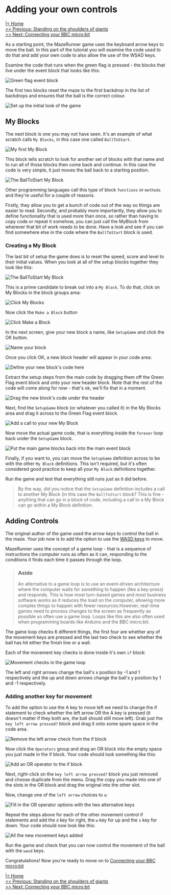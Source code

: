 # Adding your own controls

[|< Home](../README.md)  
[<< Previous: Standing on the shoulders of giants](./maze1.md)  
[>> Next: Connecting your BBC micro:bit](./maze3.md)

As a starting point, the MazeRunner game uses the keyboard arrow keys to move the ball. In this part of the tutorial you will examine the code used to do that and add your own code to also allow the use of the WSAD keys.

Examine the code that runs when the green flag is pressed - the blocks that live under the event block that looks like this:

![Green flag event block](./images/add-controls1.png)

The first two blocks reset the maze to the first backdrop in the list of backdrops and ensures that the ball is the correct colour.

![Set up the initial look of the game](./images/add-controls2.png)

## My Blocks

The next block is one you may not have seen. It's an example of what scratch calls `My Blocks`, in this case one called `BallToStart`.

![My first My Block](./images/add-controls3.png)

This block tells scratch to look for another set of blocks with that name and to run all of those blocks then come back and continue. In this case the code is very simple, it just moves the ball back to a starting position.

![The BallToStart My Block](./images/add-controls4.png)

Other programming languages call this type of block `functions` or `methods` and they're useful for a couple of reasons.

Firstly, they allow you to get a bunch of code out of the way so things are easier to read. Secondly, and probably more importantly, they allow you to define functionality that is used more than once, so rather than having to copy code or repeat it somehow, you can just call the MyBlock from wherever that bit of work needs to be done. Have a look and see if you can find somewhere else in the code where the `BallToStart` block is used.

### Creating a My Block

The last bit of setup the game does is to reset the speed, score and level to their initial values. When you look at all of the setup blocks together they look like this:

![The BallToStart My Block](./images/add-controls5.png)

This is a prime candidate to break out into a `My Block`. To do that, click on My Blocks in the block groups area:

![Click My Blocks](./images/add-controls6.png)

Now click the `Make a Block` button

![Click Make a Block](./images/add-controls7.png)

In the next screen, give your new block a name, like `SetupGame` and click the OK button.

![Name your block](./images/add-controls8.png)

Once you click OK, a new block header will appear in your code area:

![Define your new block's code here](./images/add-controls9.png)

Extract the setup steps from the main code by dragging them off the Green Flag event block and onto your new header block. Note that the rest of the code will come along for now - that's ok, we'll fix that in a moment.

![Drag the new block's code under the header](./images/add-controls10.png)

Next, find the `SetupGame` block (or whatever you called it) in the My Blocks area and drag it across to the Green Flag event block.

![Add a call to your new My Block](./images/add-controls11.png)

Now move the actual game code, that is everything inside the `forever` loop back under the `SetupGame` block.

![Put the main game blocks back into the main event block](./images/add-controls12.png)

Finally, if you want to, you can move the `SetupGame` definition across to be with the other `My Block` definitions. This isn't required, but it's often considered good practice to keep all your `My Block` definitions together.

Run the game and test that everything still runs just as it did before.

>By the way, did you notice that the `SetupGame` definition includes a call to another My Block (in this case the `BallToStart` block? This is fine - anything that can go in a block of code, including a call to a My Block can go within a My Block definition.

## Adding Controls

The original author of the game used the arrow keys to control the ball in the maze. Your job now is to add the option to use the [WASD keys](https://en.m.wikipedia.org/wiki/Arrow_keys#WASD_keys) to move.

MazeRunner uses the concept of a game loop - that is a sequence of instructions the computer runs as often as it can, responding to the conditions it finds each time it passes through the loop.

> ### Aside
>
> An alternative to a game loop is to use an event-driven architecture where the computer waits for something to happen (like a key-press) and responds. This is how most turn-based games and most business software works as it reduces the load on the computer, allowing more complex things to happen with fewer resources.However, real-time games need to process changes to the screen as frequently as possible so often use a game loop. Loops like this are also often used when programming boards like Arduino and the BBC micro:bit.

The game loop checks 6 different things, the first four are whether any of the movement keys are pressed and the last two check to see whether the ball has hit either the finish line or a wall.

Each of the movement key checks is done inside it's own `if` block:

![Movement checks in the game loop](./images/add-controls13.png)

The left and right arrows change the ball's x position by -1 and 1 respectively and the up and down arrows change the ball's y position by 1 and -1 respectively.

### Adding another key for movement

To add the option to use the A key to move left we need to change the if statement to check whether the left arrow OR the A key is pressed (it doesn't matter if they both are, the ball should still move left). Grab just the `key left arrow pressed?` block and drag it onto some spare space in the code area.

![Remove the left arrow check from the if block](./images/add-controls14.png)

Now click the `Operators` group and drag an OR block into the empty space you just made in the if block. Your code should look something like this:

![Add an OR operator to the if block](./images/add-controls15.png)

Next, right-click on the `key left arrow pressed?` block you just removed and choose duplicate from the menu. Drag the copy you made into one of the slots in the OR block and drag the original into the other slot.

Now, change one of the `left arrow` choices to `a`:

![Fill in the OR operator options with the two alternative keys](./images/add-controls16.png)

Repeat the steps above for each of the other movement control if statements and add the `d` key for right, the `w` key for up and the `s` key for down. Your code should now look like this:

![All the new movement keys added](./images/add-controls17.png)

Run the game and check that you can now control the movement of the ball with the `wasd` keys.

Congratulations! Now you're ready to move on to [Connecting your BBC micro:bit](./maze3.md)

[|< Home](../README.md)  
[<< Previous: Standing on the shoulders of giants](./maze1.md)  
[>> Next: Connecting your BBC micro:bit](./maze3.md)
